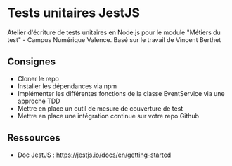 # Tests unitaires JestJS

Atelier d'écriture de tests unitaires en Node.js pour le module "Métiers du test" - Campus Numérique Valence.
Basé sur le travail de Vincent Berthet

## Consignes

* Cloner le repo
* Installer les dépendances via npm
* Implémenter les différentes fonctions de la classe EventService via une approche TDD
* Mettre en place un outil de mesure de couverture de test
* Mettre en place une intégration continue sur votre repo Github

## Ressources

* Doc JestJS : https://jestjs.io/docs/en/getting-started



